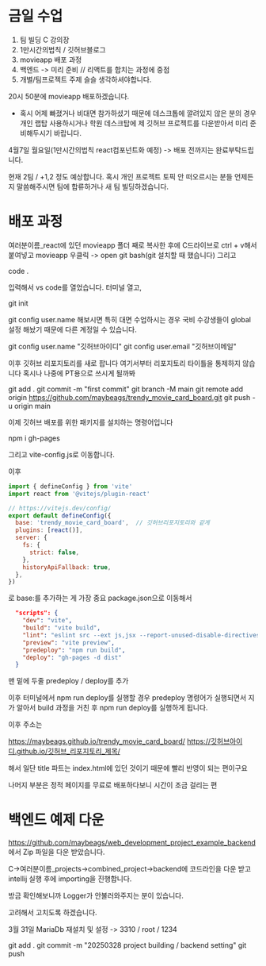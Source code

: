 
# 금일 수업

1. 팀 빌딩 C 강의장
2. 1만시간의법칙 / 깃허브블로그
3. movieapp 배포 과정
4. 백엔드 -> 미리 준비 // 리액트를 합치는 과정에 중점
5. 개별/팀프로젝트 주제 슬슬 생각하셔야합니다.

20시 50분에 movieapp 배포하겠습니다.
* 혹시 어제 빠졌거나 비대면 참가하셨기 때문에 데스크톱에 깔려있지 않은 분의 경우 개인 랩탑 사용하시거나 학원 데스크탑에 제 깃허브 프로젝트를 다운받아서 미리 준비해두시기 바랍니다.

4월7일 월요일(1만시간의법칙 react컴포넌트화 예정) -> 배포 전까지는 완료부탁드립니다.

현재 2팀 / +1,2 정도 예상합니다. 혹시 개인 프로젝트 토픽 안 떠오르시는 분들 언제든지 말씀해주시면 팀에 합류하거나 새 팀 빌딩하겠습니다.


# 배포 과정

여러분이름_react에 있던 movieapp 폴더 째로 복사한 후에
C드라이브로 ctrl + v해서 붙여넣고
movieapp 우클릭 -> open git bash(git 설치할 때 했습니다)
그리고

code .

입력해서 vs code를 열었습니다.
터미널 열고, 

git init

git config user.name 해보시면 특히 대면 수업하시는 경우 국비 수강생들이 global 설정 해놨기 때문에 다른 계정일 수 있습니다.

git config user.name "깃허브아이디"
git config user.email "깃허브이메일"

이후 깃허브 리포지토리를 새로 팝니다
여기서부터 리포지토리 타이틀을 통제하지 않습니다 혹시나 나중에 PT용으로 쓰시게 될까봐

git add .
git commit -m "first commit"
git branch -M main
git remote add origin https://github.com/maybeags/trendy_movie_card_board.git
git push -u origin main

이제 깃허브 배포를 위한 패키지를 설치하는 명령어입니다

npm i gh-pages

그리고 vite-config.js로 이동합니다.

이후

```js
import { defineConfig } from 'vite'
import react from '@vitejs/plugin-react'

// https://vitejs.dev/config/
export default defineConfig({
  base: 'trendy_movie_card_board',  // 깃허브리포지토리와 같게
  plugins: [react()],
  server: {
    fs: {
      strict: false,
    },
    historyApiFallback: true,
  },
})
```
로 base:를 추가하는 게 가장 중요
package.json으로 이동해서

```json
  "scripts": {
    "dev": "vite",
    "build": "vite build",
    "lint": "eslint src --ext js,jsx --report-unused-disable-directives --max-warnings 0",
    "preview": "vite preview",
    "predeploy": "npm run build",
    "deploy": "gh-pages -d dist"
  }
```
맨 밑에 두줄 predeploy / deploy를 추가

이후 터미널에서
npm run deploy를 실행할 경우
predeploy 명령어가 실행되면서 지가 알아서 build 과정을 거친 후
npm run deploy를 실행하게 됩니다.

이후 주소는

https://maybeags.github.io/trendy_movie_card_board/
https://깃허브아이디.github.io/깃허브_리포지토리_제목/

해서 일단 title 파트는 index.html에 있던 것이기 때문에 빨리 반영이 되는 편이구요

나머지 부분은 정적 페이지를 무료로 배포하다보니 시간이 조금 걸리는 편

# 백엔드 예제 다운

https://github.com/maybeags/web_development_project_example_backend
에서 Zip 파일을 다운 받았습니다.

C->여러분이름_projects->combined_project->backend에 코드라인을 다운 받고
intellij 실행 후에
importing을 진행합니다.

방금 확인해보니까 Logger가 안불러와주지는 분이 있습니다.

고려해서 고치도록 하겠습니다.

3월 31일 MariaDb 재설치 및 설정 -> 3310 / root / 1234

git add .
git commit -m "20250328 project building / backend setting"
git push
